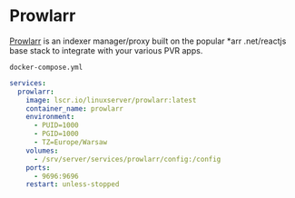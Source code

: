 # Prowlarr
[Prowlarr](https://github.com/Prowlarr/Prowlarr) is an indexer manager/proxy built on the popular *arr .net/reactjs base stack to integrate with your various PVR apps.

``docker-compose.yml``
```yaml
services:
  prowlarr:
    image: lscr.io/linuxserver/prowlarr:latest
    container_name: prowlarr
    environment:
      - PUID=1000
      - PGID=1000
      - TZ=Europe/Warsaw
    volumes:
      - /srv/server/services/prowlarr/config:/config
    ports:
      - 9696:9696
    restart: unless-stopped
```